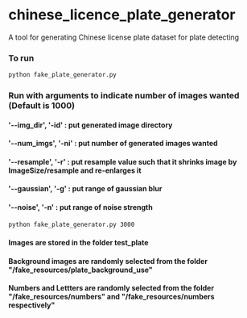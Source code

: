 # chinese_licence_plate_generator
A tool for generating Chinese license plate dataset for plate detecting
 
### To run

```sh
python fake_plate_generator.py
```

### Run with arguments to indicate number of images wanted (Default is 1000)
#### '--img_dir', '-id' : put generated image directory
#### '--num_imgs', '-ni' : put number of generated images wanted
#### '--resample', '-r' : put resample value such that it shrinks image by ImageSize/resample and re-enlarges it
#### '--gaussian', '-g' : put range of gaussian blur
#### '--noise', '-n' : put range of noise strength
```sh
python fake_plate_generator.py 3000
```

#### Images are stored in the folder test_plate
#### Background images are randomly selected from the folder "/fake_resources/plate_background_use"
#### Numbers and Lettters are randomly selected from the folder "/fake_resources/numbers" and "/fake_resources/numbers respectively"
